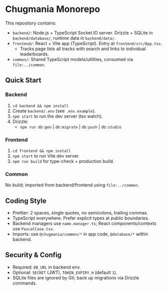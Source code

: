 # Chugmania Monorepo

This repository contains:

- `backend/`: Node.js + TypeScript Socket.IO server. Drizzle + SQLite in `backend/database/`, runtime data in `backend/data/`.
- `frontend/`: React + Vite app (TypeScript). Entry at `frontend/src/App.tsx`.
  - Tracks page lists all tracks with search and links to individual leaderboards.
- `common/`: Shared TypeScript models/utilities, consumed via `file:../common`.

## Quick Start

### Backend
1. `cd backend && npm install`
2. Create `backend/.env` (see `.env.example`).
3. `npm start` to run the dev server (tsx watch).
4. Drizzle:
   - `npm run db:gen` | `db:migrate` | `db:push` | `db:studio`

### Frontend
1. `cd frontend && npm install`
2. `npm start` to run Vite dev server.
3. `npm run build` for type-check + production build.

### Common
No build; imported from backend/frontend using `file:../common`.

## Coding Style
- Prettier: 2 spaces, single quotes, no semicolons, trailing commas.
- TypeScript everywhere. Prefer explicit types at public boundaries.
- Backend managers use `name.manager.ts`; React components/contexts use `PascalCase.tsx`.
- Imports: use `@chugmania/common/*` in app code, `@database/*` within backend.

## Security & Config
- Required: `DB_URL` in backend env.
- Optional: `SECRET` (JWT), `TOKEN_EXPIRY_H` (default `1`).
- SQLite files are ignored by Git; back up migrations via Drizzle commands.

